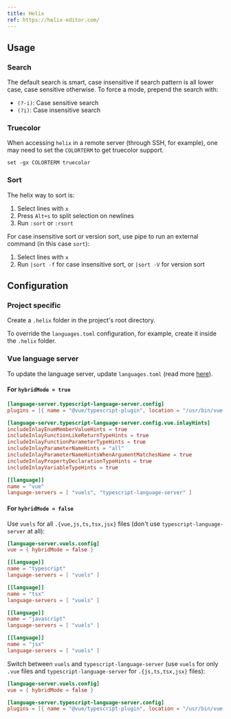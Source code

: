 ```yaml
---
title: Helix
ref: https://helix-editor.com/
---
```


## Usage

### Search

The default search is smart, case insensitive if search pattern is all lower case,
case sensitive otherwise.
To force a mode, prepend the search with:

- `(?-i)`: Case sensitive search
- `(?i)`: Case insensitive search

### Truecolor

When accessing `helix` in a remote server (through SSH, for example),
one may need to set the `COLORTERM` to get truecolor support.

```fish
set -gx COLORTERM truecolor
```

### Sort

The helix way to sort is:

1. Select lines with `x`
2. Press `Alt+s` to split selection on newlines
3. Run `:sort` or `:rsort`

For case insensitive sort or version sort,
use pipe to run an external command (in this case `sort`):

1. Select lines with `x`
2. Run `|sort -f` for case insensitive sort, or `|sort -V` for version sort

## Configuration

### Project specific

Create a `.helix` folder in the project's root directory.

To override the `languages.toml` configuration,
for example,
create it inside the `.helix` folder.

### Vue language server

To update the language server, update `languages.toml`
(read more [here](https://github.com/helix-editor/helix/discussions/10691)).

#### For `hybridMode = true`

```toml
[language-server.typescript-language-server.config]
plugins = [{ name = "@vue/typescript-plugin", location = "/usr/bin/vue-language-server", languages = ["vue"] }]

[language-server.typescript-language-server.config.vue.inlayHints]
includeInlayEnumMemberValueHints = true
includeInlayFunctionLikeReturnTypeHints = true
includeInlayFunctionParameterTypeHints = true
includeInlayParameterNameHints = "all"
includeInlayParameterNameHintsWhenArgumentMatchesName = true
includeInlayPropertyDeclarationTypeHints = true
includeInlayVariableTypeHints = true

[[language]]
name = "vue"
language-servers = [ "vuels", "typescript-language-server" ]
```

#### For `hybridMode = false`

Use `vuels` for all `.{vue,js,ts,tsx,jsx}` files
(don't use `typescript-language-server` at all):

```toml
[language-server.vuels.config]
vue = { hybridMode = false }

[[language]]
name = "typescript"
language-servers = [ "vuels" ]

[[language]]
name = "tsx"
language-servers = [ "vuels" ]

[[language]]
name = "javascript"
language-servers = [ "vuels" ]

[[language]]
name = "jsx"
language-servers = [ "vuels" ]
```

Switch between `vuels` and `typescript-language-server`
(use `vuels` for only `.vue` files and `typescript-language-server` for `.{js,ts,tsx,jsx}` files):

```toml
[language-server.vuels.config]
vue = { hybridMode = false }

[language-server.typescript-language-server.config]
plugins = [{ name = "@vue/typescript-plugin", location = "/usr/bin/vue-language-server", languages = ["vue"] }]
```
